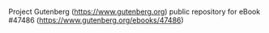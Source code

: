 Project Gutenberg (https://www.gutenberg.org) public repository for eBook #47486 (https://www.gutenberg.org/ebooks/47486)
